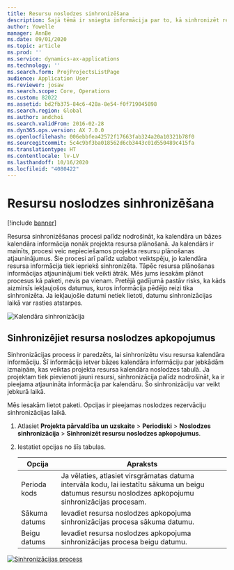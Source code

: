 ```yaml
---
title: Resursu noslodzes sinhronizēšana
description: Šajā tēmā ir sniegta informācija par to, kā sinhronizēt resursa noslodzi kalendāros un projektos.
author: Yowelle
manager: AnnBe
ms.date: 09/01/2020
ms.topic: article
ms.prod: ''
ms.service: dynamics-ax-applications
ms.technology: ''
ms.search.form: ProjProjectsListPage
audience: Application User
ms.reviewer: josaw
ms.search.scope: Core, Operations
ms.custom: 82022
ms.assetid: bd2fb375-84c6-428a-8e54-f0f719045898
ms.search.region: Global
ms.author: andchoi
ms.search.validFrom: 2016-02-28
ms.dyn365.ops.version: AX 7.0.0
ms.openlocfilehash: 006ebbfea42572f17663fab324a20a10321b78f0
ms.sourcegitcommit: 5c4c9bf3ba018562d6cb3443c01d550489c415fa
ms.translationtype: HT
ms.contentlocale: lv-LV
ms.lasthandoff: 10/16/2020
ms.locfileid: "4080422"
---
```

# <a name="synchronize-resource-capacity"></a>Resursu noslodzes sinhronizēšana

[!include [banner](../includes/banner.md)]

Resursa sinhronizēšanas procesi palīdz nodrošināt, ka kalendāra un bāzes kalendāra informācija nonāk projekta resursa plānošanā. Ja kalendārs ir mainīts, procesi veic nepieciešamos projekta resursu plānošanas atjauninājumus. Šie procesi arī palīdz uzlabot veiktspēju, jo kalendāra resursa informācija tiek iepriekš sinhronizēta. Tāpēc resursa plānošanas informācijas atjauninājumi tiek veikti ātrāk. Mēs jums iesakām plānot procesus kā paketi, nevis pa vienam. Pretējā gadījumā pastāv risks, ka kāds aizmirsīs iekļaujošos datumus, kuros informācija pēdējo reizi tika sinhronizēta. Ja iekļaujošie datumi netiek lietoti, datumu sinhronizācijas laikā var rasties atstarpes.

![Kalendāra sinhronizācija](./media/projectresourcing04-1024x471.jpg)

## <a name="synchronize-resource-capacity-roll-ups"></a>Sinhronizējiet resursa noslodzes apkopojumus

Sinhronizācijas process ir paredzēts, lai sinhronizētu visu resursa kalendāra informāciju. Šī informācija ietver bāzes kalendāra informāciju par jebkādām izmaiņām, kas veiktas projekta resursa kalendāra noslodzes tabulā. Ja projektam tiek pievienoti jauni resursi, sinhronizācija palīdz nodrošināt, ka ir pieejama atjaunināta informācija par kalendāru. Šo sinhronizāciju var veikt jebkurā laikā.

Mēs iesakām lietot paketi. Opcijas ir pieejamas noslodzes rezervāciju sinhronizācijas laikā.

1. Atlasiet **Projekta pārvaldība un uzskaite** &gt; **Periodiski** &gt; **Noslodzes sinhronizācija** &gt; **Sinhronizēt resursu noslodzes apkopojumus**.
2. Iestatiet opcijas no šīs tabulas.

    | Opcija      | Apraksts |
    |-------------|-------------|
    | Perioda kods | Ja vēlaties, atlasiet virsgrāmatas datuma intervāla kodu, lai iestatītu sākuma un beigu datumus resursu noslodzes apkopojumu sinhronizācijas procesam. |
    | Sākuma datums  | Ievadiet resursa noslodzes apkopojuma sinhronizācijas procesa sākuma datumu. |
    | Beigu datums    | Ievadiet resursa noslodzes apkopojuma sinhronizācijas procesa beigu datumu. |

[![Sinhronizācijas process](./media/projectresourcing09.jpg)](./media/projectresourcing09.jpg)
